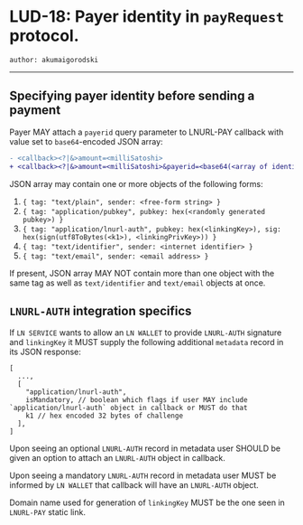 LUD-18: Payer identity in `payRequest` protocol.
================================================

`author: akumaigorodski`

---

## Specifying payer identity before sending a payment

Payer MAY attach a `payerid` query parameter to LNURL-PAY callback with value set to `base64`-encoded JSON array:

```diff
- <callback><?|&>amount=<milliSatoshi>
+ <callback><?|&>amount=<milliSatoshi>&payerid=<base64(<array of identity objects>)>
```

JSON array may contain one or more objects of the following forms:

1. `{ tag: "text/plain", sender: <free-form string> }`
2. `{ tag: "application/pubkey", pubkey: hex(<randomly generated pubkey>) }`
3. `{ tag: "application/lnurl-auth", pubkey: hex(<linkingKey>), sig: hex(sign(utf8ToBytes(<k1>), <linkingPrivKey>)) }`
4. `{ tag: "text/identifier", sender: <internet identifier> }`
5. `{ tag: "text/email", sender: <email address> }`

If present, JSON array MAY NOT contain more than one object with the same tag as well as `text/identifier` and `text/email` objects at once.

## `LNURL-AUTH` integration specifics

If `LN SERVICE` wants to allow an `LN WALLET` to provide `LNURL-AUTH` signature and `linkingKey` it MUST supply the following additional `metadata` record in its JSON response:

```
[
  ...,
  [
    "application/lnurl-auth", 
    isMandatory, // boolean which flags if user MAY include `application/lnurl-auth` object in callback or MUST do that
    k1 // hex encoded 32 bytes of challenge
  ],
]
```

Upon seeing an optional `LNURL-AUTH` record in metadata user SHOULD be given an option to attach an `LNURL-AUTH` object in callback.

Upon seeing a mandatory `LNURL-AUTH` record in metadata user MUST be informed by `LN WALLET` that callback will have an `LNURL-AUTH` object.

Domain name used for generation of `linkingKey` MUST be the one seen in `LNURL-PAY` static link.
